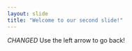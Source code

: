 ```yaml
---
layout: slide
title: "Welcome to our second slide!"
---
```

*CHANGED*
Use the left arrow to go back!
